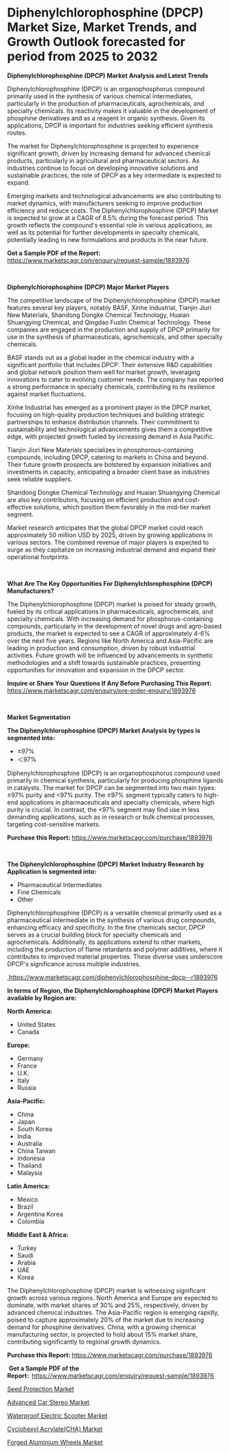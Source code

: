 <p><h1>Diphenylchlorophosphine (DPCP) Market Size, Market Trends, and Growth Outlook forecasted for period from 2025 to 2032</h1></p><p><strong>Diphenylchlorophosphine (DPCP) Market Analysis and Latest Trends</strong></p>
<p><p>Diphenylchlorophosphine (DPCP) is an organophosphorus compound primarily used in the synthesis of various chemical intermediates, particularly in the production of pharmaceuticals, agrochemicals, and specialty chemicals. Its reactivity makes it valuable in the development of phosphine derivatives and as a reagent in organic synthesis. Given its applications, DPCP is important for industries seeking efficient synthesis routes.</p><p>The market for Diphenylchlorophosphine is projected to experience significant growth, driven by increasing demand for advanced chemical products, particularly in agricultural and pharmaceutical sectors. As industries continue to focus on developing innovative solutions and sustainable practices, the role of DPCP as a key intermediate is expected to expand.</p><p>Emerging markets and technological advancements are also contributing to market dynamics, with manufacturers seeking to improve production efficiency and reduce costs. The Diphenylchlorophosphine (DPCP) Market is expected to grow at a CAGR of 8.5% during the forecast period. This growth reflects the compound's essential role in various applications, as well as its potential for further developments in specialty chemicals, potentially leading to new formulations and products in the near future.</p></p>
<p><strong>Get a Sample PDF of the Report:&nbsp;</strong> <a href="https://www.marketscagr.com/enquiry/request-sample/1893976?utm_campaign=2241&utm_medium=2&utm_source=Github&utm_content=ia&utm_term=04022025&utm_id=diphenylchlorophosphine-dpcp">https://www.marketscagr.com/enquiry/request-sample/1893976</a></p>
<p>&nbsp;</p>
<p><strong>Diphenylchlorophosphine (DPCP) Major Market Players</strong></p>
<p><p>The competitive landscape of the Diphenylchlorophosphine (DPCP) market features several key players, notably BASF, Xinhe Industrial, Tianjin Jiuri New Materials, Shandong Dongke Chemical Technology, Huaian Shuangying Chemical, and Qingdao Fuslin Chemical Technology. These companies are engaged in the production and supply of DPCP primarily for use in the synthesis of pharmaceuticals, agrochemicals, and other specialty chemicals.</p><p>BASF stands out as a global leader in the chemical industry with a significant portfolio that includes DPCP. Their extensive R&D capabilities and global network position them well for market growth, leveraging innovations to cater to evolving customer needs. The company has reported a strong performance in specialty chemicals, contributing to its resilience against market fluctuations.</p><p>Xinhe Industrial has emerged as a prominent player in the DPCP market, focusing on high-quality production techniques and building strategic partnerships to enhance distribution channels. Their commitment to sustainability and technological advancements gives them a competitive edge, with projected growth fueled by increasing demand in Asia Pacific.</p><p>Tianjin Jiuri New Materials specializes in phosphorous-containing compounds, including DPCP, catering to markets in China and beyond. Their future growth prospects are bolstered by expansion initiatives and investments in capacity, anticipating a broader client base as industries seek reliable suppliers.</p><p>Shandong Dongke Chemical Technology and Huaian Shuangying Chemical are also key contributors, focusing on efficient production and cost-effective solutions, which position them favorably in the mid-tier market segment.</p><p>Market research anticipates that the global DPCP market could reach approximately 50 million USD by 2025, driven by growing applications in various sectors. The combined revenue of major players is expected to surge as they capitalize on increasing industrial demand and expand their operational footprints.</p></p>
<p>&nbsp;</p>
<p><strong>What Are The Key Opportunities For Diphenylchlorophosphine (DPCP) Manufacturers?</strong></p>
<p><p>The Diphenylchlorophosphine (DPCP) market is poised for steady growth, fueled by its critical applications in pharmaceuticals, agrochemicals, and specialty chemicals. With increasing demand for phosphorus-containing compounds, particularly in the development of novel drugs and agro-based products, the market is expected to see a CAGR of approximately 4-6% over the next five years. Regions like North America and Asia-Pacific are leading in production and consumption, driven by robust industrial activities. Future growth will be influenced by advancements in synthetic methodologies and a shift towards sustainable practices, presenting opportunities for innovation and expansion in the DPCP sector.</p></p>
<p><strong>Inquire or Share Your Questions If Any Before Purchasing This Report:</strong> <a href="https://www.marketscagr.com/enquiry/pre-order-enquiry/1893976?utm_campaign=2241&utm_medium=2&utm_source=Github&utm_content=ia&utm_term=04022025&utm_id=diphenylchlorophosphine-dpcp">https://www.marketscagr.com/enquiry/pre-order-enquiry/1893976</a></p>
<p>&nbsp;</p>
<p><strong>Market Segmentation</strong></p>
<p><strong>The Diphenylchlorophosphine (DPCP) Market Analysis by types is segmented into:</strong></p>
<p><ul><li>≥97%</li><li>＜97%</li></ul></p>
<p><p>Diphenylchlorophosphine (DPCP) is an organophosphorus compound used primarily in chemical synthesis, particularly for producing phosphine ligands in catalysts. The market for DPCP can be segmented into two main types: ≥97% purity and <97% purity. The ≥97% segment typically caters to high-end applications in pharmaceuticals and specialty chemicals, where high purity is crucial. In contrast, the <97% segment may find use in less demanding applications, such as in research or bulk chemical processes, targeting cost-sensitive markets.</p></p>
<p><strong>Purchase this Report:&nbsp;</strong><a href="https://www.marketscagr.com/purchase/1893976?utm_campaign=2241&utm_medium=2&utm_source=Github&utm_content=ia&utm_term=04022025&utm_id=diphenylchlorophosphine-dpcp">https://www.marketscagr.com/purchase/1893976</a></p>
<p>&nbsp;</p>
<p><strong>The Diphenylchlorophosphine (DPCP) Market Industry Research by Application is segmented into:</strong></p>
<p><ul><li>Pharmaceutical Intermediates</li><li>Fine Chemicals</li><li>Other</li></ul></p>
<p><p>Diphenylchlorophosphine (DPCP) is a versatile chemical primarily used as a pharmaceutical intermediate in the synthesis of various drug compounds, enhancing efficacy and specificity. In the fine chemicals sector, DPCP serves as a crucial building block for specialty chemicals and agrochemicals. Additionally, its applications extend to other markets, including the production of flame retardants and polymer additives, where it contributes to improved material properties. These diverse uses underscore DPCP's significance across multiple industries.</p></p>
<p><a href="https://www.marketscagr.com/diphenylchlorophosphine-dpcp--r1893976?utm_campaign=2241&utm_medium=2&utm_source=Github&utm_content=ia&utm_term=04022025&utm_id=diphenylchlorophosphine-dpcp">&nbsp;https://www.marketscagr.com/diphenylchlorophosphine-dpcp--r1893976</a></p>
<p><strong>In terms of Region, the Diphenylchlorophosphine (DPCP) Market Players available by Region are:</strong></p>
<p>
    <p> <strong> North America: </strong>
        <ul>
            <li>United States</li>
            <li>Canada</li>
        </ul>
        </p> 
    <p> <strong> Europe: </strong>
        <ul>
            <li>Germany</li>
            <li>France</li>
            <li>U.K.</li>
            <li>Italy</li>
            <li>Russia</li>
        </ul>
        </p> 
    <p> <strong> Asia-Pacific: </strong>
        <ul>
            <li>China</li>
            <li>Japan</li>
            <li>South Korea</li>
            <li>India</li>
            <li>Australia</li>
            <li>China Taiwan</li>
            <li>Indonesia</li>
            <li>Thailand</li>
            <li>Malaysia</li>
        </ul>
        </p> 
    <p> <strong> Latin America: </strong>
        <ul>
            <li>Mexico</li>
            <li>Brazil</li>
            <li>Argentina Korea</li>
            <li>Colombia</li>
        </ul>
        </p> 
    <p> <strong> Middle East & Africa: </strong>
        <ul>
            <li>Turkey</li>
            <li>Saudi</li>
            <li>Arabia</li>
            <li>UAE</li>
            <li>Korea</li>
        </ul>
    </p>
    </p>
<p><p>The Diphenylchlorophosphine (DPCP) market is witnessing significant growth across various regions. North America and Europe are expected to dominate, with market shares of 30% and 25%, respectively, driven by advanced chemical industries. The Asia-Pacific region is emerging rapidly, poised to capture approximately 20% of the market due to increasing demand for phosphine derivatives. China, with a growing chemical manufacturing sector, is projected to hold about 15% market share, contributing significantly to regional growth dynamics.</p></p>
<p><strong>Purchase this Report: </strong><a href="https://www.marketscagr.com/purchase/1893976?utm_campaign=2241&utm_medium=2&utm_source=Github&utm_content=ia&utm_term=04022025&utm_id=diphenylchlorophosphine-dpcp">https://www.marketscagr.com/purchase/1893976</a></p>
<p>&nbsp;<strong>Get a Sample PDF of the Report:&nbsp;&nbsp;</strong><a href="https://www.marketscagr.com/enquiry/request-sample/1893976?utm_campaign=2241&utm_medium=2&utm_source=Github&utm_content=ia&utm_term=04022025&utm_id=diphenylchlorophosphine-dpcp">https://www.marketscagr.com/enquiry/request-sample/1893976</a></p>
<p><strong></strong></p>
<p><p><a href="https://www.linkedin.com/pulse/seed-protection-market-from-20252032-in-depth-quantitative-ijuof?utm_campaign=2241&utm_medium=2&utm_source=Github&utm_content=ia&utm_term=04022025&utm_id=diphenylchlorophosphine-dpcp">Seed Protection Market</a></p><p><a href="https://www.linkedin.com/pulse/72-cagr-forecast-theadvanced-car-stereo-market-from-2025-lobpe?utm_campaign=2241&utm_medium=2&utm_source=Github&utm_content=ia&utm_term=04022025&utm_id=diphenylchlorophosphine-dpcp">Advanced Car Stereo Market</a></p><p><a href="https://www.linkedin.com/pulse/waterproof-electric-scooter-market-forecasting-share-size-evgtc?utm_campaign=2241&utm_medium=2&utm_source=Github&utm_content=ia&utm_term=04022025&utm_id=diphenylchlorophosphine-dpcp">Waterproof Electric Scooter Market</a></p><p><a href="https://github.com/princessbartram3/Market-Research-Report-List-1/blob/main/cyclohexyl-acrylatecha-market.md?utm_campaign=2241&utm_medium=2&utm_source=Github&utm_content=ia&utm_term=04022025&utm_id=diphenylchlorophosphine-dpcp">Cyclohexyl Acrylate(CHA) Market</a></p><p><a href="https://www.linkedin.com/pulse/forged-aluminium-wheels-market-size-industry-outlook-oc6me?utm_campaign=2241&utm_medium=2&utm_source=Github&utm_content=ia&utm_term=04022025&utm_id=diphenylchlorophosphine-dpcp">Forged Aluminium Wheels Market</a></p></p>